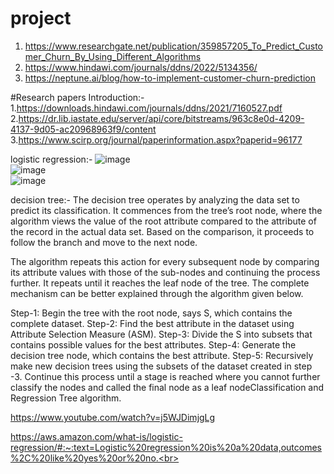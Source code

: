 # project
1. https://www.researchgate.net/publication/359857205_To_Predict_Customer_Churn_By_Using_Different_Algorithms 
2. https://www.hindawi.com/journals/ddns/2022/5134356/
3. https://neptune.ai/blog/how-to-implement-customer-churn-prediction

#Research papers
Introduction:- 1.https://downloads.hindawi.com/journals/ddns/2021/7160527.pdf
2.https://dr.lib.iastate.edu/server/api/core/bitstreams/963c8e0d-4209-4137-9d05-ac20968963f9/content
3.https://www.scirp.org/journal/paperinformation.aspx?paperid=96177

logistic regression:-
![image](https://github.com/Poojanaa/mini-project/assets/98141711/b5cbd18d-0e48-48be-80b3-a7bac4ce0461)<br>
![image](https://github.com/Poojanaa/mini-project/assets/98141711/cd3d01f3-0a83-4a22-9544-e1c169b7c1e5)<br>
![image](https://github.com/Poojanaa/mini-project/assets/98141711/3d9fa2ec-69ae-4dd0-ace7-c106a774c0fc)<br>


decision tree:- The decision tree operates by analyzing the data set to predict its classification. It commences from the tree’s root node, where the algorithm views the value of the root attribute compared to the attribute of the record in the actual data set. Based on the comparison, it proceeds to follow the branch and move to the next node. 

The algorithm repeats this action for every subsequent node by comparing its attribute values with those of the sub-nodes and continuing the process further. It repeats until it reaches the leaf node of the tree. The complete mechanism can be better explained through the algorithm given below.

Step-1: Begin the tree with the root node, says S, which contains the complete dataset.
Step-2: Find the best attribute in the dataset using Attribute Selection Measure (ASM).
Step-3: Divide the S into subsets that contains possible values for the best attributes.
Step-4: Generate the decision tree node, which contains the best attribute.
Step-5: Recursively make new decision trees using the subsets of the dataset created in step -3. Continue this process until a stage is reached where you cannot further classify the nodes and called the final node as a leaf nodeClassification and Regression Tree algorithm.

https://www.youtube.com/watch?v=j5WJDimjgLg<br>

https://aws.amazon.com/what-is/logistic-regression/#:~:text=Logistic%20regression%20is%20a%20data,outcomes%2C%20like%20yes%20or%20no.<br>
